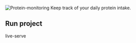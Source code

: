 ![Protein-monitoring](https://user-images.githubusercontent.com/84409940/144626883-ddd8116d-4588-422f-a73a-ddd5d31807b0.png)
Keep track of your daily protein intake.


## Run  project
live-serve
